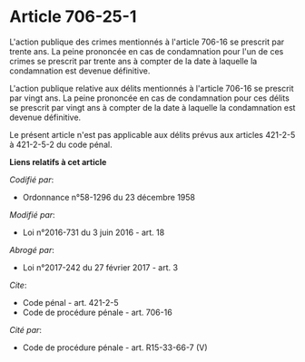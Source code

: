 # Article 706-25-1

L'action publique des crimes mentionnés à l'article 706-16 se prescrit par trente ans. La peine prononcée en cas de
condamnation pour l'un de ces crimes se prescrit par trente ans à compter de la date à laquelle la condamnation est devenue
définitive. 

L'action publique relative aux délits mentionnés à l'article 706-16 se prescrit par vingt ans. La peine prononcée en cas de
condamnation pour ces délits se prescrit par vingt ans à compter de la date à laquelle la condamnation est devenue
définitive. 

Le présent article n'est pas applicable aux délits prévus        aux articles 421-2-5 à 421-2-5-2 du code pénal.

**Liens relatifs à cet article**

_Codifié par_:

  - Ordonnance n°58-1296 du 23 décembre 1958

_Modifié par_:

  - Loi n°2016-731 du 3 juin 2016 - art. 18

_Abrogé par_:

  - Loi n°2017-242 du 27 février 2017 - art. 3

_Cite_:

  - Code pénal - art. 421-2-5
  - Code de procédure pénale - art. 706-16

_Cité par_:

  - Code de procédure pénale - art. R15-33-66-7 (V)
